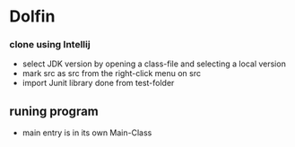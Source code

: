 # Dolfin

### clone using Intellij
- select JDK version by opening a class-file and selecting a local version
- mark src as src from the right-click menu on src
- import Junit library done from test-folder

## runing program
- main entry is in its own Main-Class

